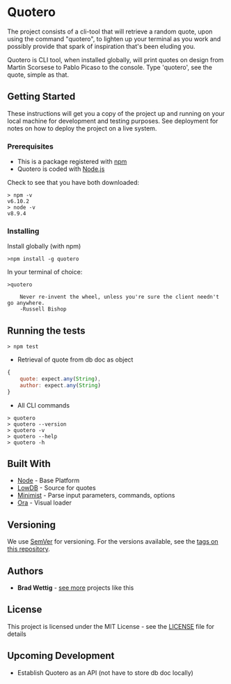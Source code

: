 # Quotero

The project consists of a cli-tool that will retrieve a random quote, upon using the command "quotero", to lighten up your terminal as you work and possibly provide that spark of inspiration that's been eluding you.

Quotero is CLI tool, when installed globally, will print quotes on design from Martin Scorsese to Pablo Picaso to the console.
Type 'quotero', see the quote, simple as that.

## Getting Started

These instructions will get you a copy of the project up and running on your local machine for development and testing purposes. See deployment for notes on how to deploy the project on a live system.

### Prerequisites

- This is a package registered with [npm](https://www.npmjs.com/get-npm)
- Quotero is coded with [Node.js](https://nodejs.org/en/download/)

Check to see that you have both downloaded:

```
> npm -v
v6.10.2
> node -v
v8.9.4
```

### Installing

Install globally (with npm)

```
>npm install -g quotero
```

In your terminal of choice:

```
>quotero

    Never re-invent the wheel, unless you're sure the client needn't go anywhere.
    -Russell Bishop

```

## Running the tests

```
> npm test
```

- Retrieval of quote from db doc as object

```javascript
{
    quote: expect.any(String),
    author: expect.any(String)
}
```

- All CLI commands

```
> quotero
> quotero --version
> quotero -v
> quotero --help
> quotero -h
```

## Built With

- [Node](https://nodejs.org/en/docs/) - Base Platform
- [LowDB](https://www.npmjs.com/package/lowdb) - Source for quotes
- [Minimist](https://www.npmjs.com/package/minimist) - Parse input parameters, commands, options
- [Ora](https://www.npmjs.com/package/minimist) - Visual loader

## Versioning

We use [SemVer](http://semver.org/) for versioning. For the versions available, see the [tags on this repository](https://github.com/bradford-james/quotero/tags).

## Authors

- **Brad Wettig** - [see more](https://www.bwettig.com/) projects like this

## License

This project is licensed under the MIT License - see the [LICENSE](./LICENSE) file for details

## Upcoming Development

- Establish Quotero as an API (not have to store db doc locally)
